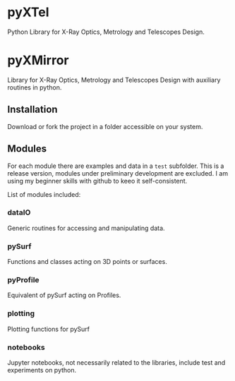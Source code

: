 # pyXTel
Python Library for X-Ray Optics, Metrology and Telescopes Design.

# pyXMirror
Library for X-Ray Optics, Metrology and Telescopes Design with auxiliary routines in python.

## Installation

Download or fork the project in a folder accessible on your system.

## Modules
For each module there are examples and data in a `test` subfolder.
This is a release version, modules under preliminary development are excluded. I am using my beginner skills with github to keeo it self-consistent.

List of modules included:
### dataIO
Generic routines for accessing and manipulating data.
### pySurf
Functions and classes acting on 3D points or surfaces.
### pyProfile
Equivalent of pySurf acting on Profiles.
### plotting
Plotting functions for pySurf

### notebooks
Jupyter notebooks, not necessarily related to the libraries, include test and experiments on python.


